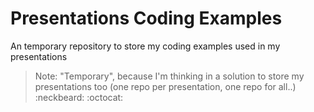 # Presentations Coding Examples

An temporary repository to store my coding examples used in my presentations

> Note: "Temporary", because I'm thinking in a solution to store my presentations too (one repo per presentation, one repo for all..) :neckbeard: :octocat:
